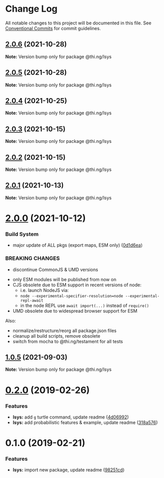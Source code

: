 # Change Log

All notable changes to this project will be documented in this file.
See [Conventional Commits](https://conventionalcommits.org) for commit guidelines.

## [2.0.6](https://github.com/thi-ng/umbrella/compare/@thi.ng/lsys@2.0.5...@thi.ng/lsys@2.0.6) (2021-10-28)

**Note:** Version bump only for package @thi.ng/lsys





## [2.0.5](https://github.com/thi-ng/umbrella/compare/@thi.ng/lsys@2.0.4...@thi.ng/lsys@2.0.5) (2021-10-28)

**Note:** Version bump only for package @thi.ng/lsys





## [2.0.4](https://github.com/thi-ng/umbrella/compare/@thi.ng/lsys@2.0.3...@thi.ng/lsys@2.0.4) (2021-10-25)

**Note:** Version bump only for package @thi.ng/lsys





## [2.0.3](https://github.com/thi-ng/umbrella/compare/@thi.ng/lsys@2.0.2...@thi.ng/lsys@2.0.3) (2021-10-15)

**Note:** Version bump only for package @thi.ng/lsys





## [2.0.2](https://github.com/thi-ng/umbrella/compare/@thi.ng/lsys@2.0.1...@thi.ng/lsys@2.0.2) (2021-10-15)

**Note:** Version bump only for package @thi.ng/lsys





## [2.0.1](https://github.com/thi-ng/umbrella/compare/@thi.ng/lsys@2.0.0...@thi.ng/lsys@2.0.1) (2021-10-13)

**Note:** Version bump only for package @thi.ng/lsys





# [2.0.0](https://github.com/thi-ng/umbrella/compare/@thi.ng/lsys@1.0.5...@thi.ng/lsys@2.0.0) (2021-10-12)


### Build System

* major update of ALL pkgs (export maps, ESM only) ([0d1d6ea](https://github.com/thi-ng/umbrella/commit/0d1d6ea9fab2a645d6c5f2bf2591459b939c09b6))


### BREAKING CHANGES

* discontinue CommonJS & UMD versions

- only ESM modules will be published from now on
- CJS obsolete due to ESM support in recent versions of node:
  - i.e. launch NodeJS via:
  - `node --experimental-specifier-resolution=node --experimental-repl-await`
  - in the node REPL use `await import(...)` instead of `require()`
- UMD obsolete due to widespread browser support for ESM

Also:
- normalize/restructure/reorg all package.json files
- cleanup all build scripts, remove obsolete
- switch from mocha to @thi.ng/testament for all tests






##  [1.0.5](https://github.com/thi-ng/umbrella/compare/@thi.ng/lsys@1.0.4...@thi.ng/lsys@1.0.5) (2021-09-03) 

**Note:** Version bump only for package @thi.ng/lsys 

#  [0.2.0](https://github.com/thi-ng/umbrella/compare/@thi.ng/lsys@0.1.0...@thi.ng/lsys@0.2.0) (2019-02-26) 

###  Features 

- **lsys:** add `g` turtle command, update readme ([4d06992](https://github.com/thi-ng/umbrella/commit/4d06992)) 
- **lsys:** add probabilistic features & example, update readme ([318a576](https://github.com/thi-ng/umbrella/commit/318a576)) 

#  0.1.0 (2019-02-21) 

###  Features 

- **lsys:** import new package, update readme ([98251cd](https://github.com/thi-ng/umbrella/commit/98251cd))
